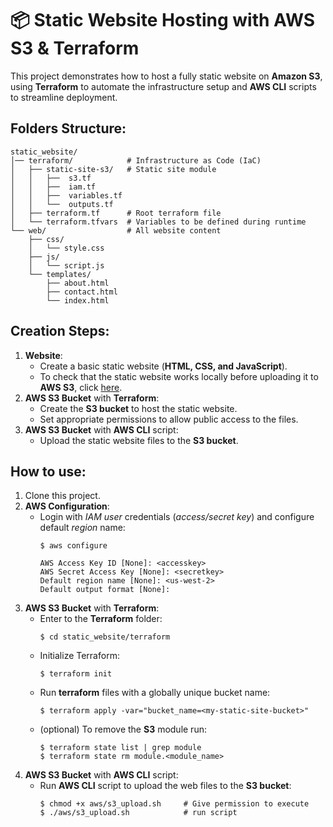 # 📦 Static Website Hosting with AWS S3 & Terraform
This project demonstrates how to host a fully static website on **Amazon S3**, using **Terraform** to automate the infrastructure setup and **AWS CLI** scripts to streamline deployment.

## Folders Structure:
```
static_website/
│── terraform/            # Infrastructure as Code (IaC)
│   ├── static-site-s3/   # Static site module
│   │   ├──  s3.tf
│   │   ├──  iam.tf
│   │   ├──  variables.tf
│   │   └──  outputs.tf   
│   ├── terraform.tf      # Root terraform file
│   └── terraform.tfvars  # Variables to be defined during runtime
└── web/                  # All website content
    ├── css/
    │   └── style.css     
    ├── js/
    │   └── script.js   
    └── templates/
        ├── about.html 
        ├── contact.html 
        └── index.html    
```

## Creation Steps:
1. **Website**:
    - Create a basic static website (**HTML, CSS, and JavaScript**).
    - To check that the static website works locally before uploading it to **AWS S3**, click [here](https://github.com/LuciaHeredia/cloud-hosted-site-terraform/blob/master/static_website/web/README.md).
2. **AWS S3 Bucket** with **Terraform**:
    - Create the **S3 bucket** to host the static website.
    - Set appropriate permissions to allow public access to the files.
3. **AWS S3 Bucket** with **AWS CLI** script:
    - Upload the static website files to the **S3 bucket**.
## How to use:
1. Clone this project.
2. **AWS Configuration**:
    - Login with *IAM user* credentials (*access/secret key*) and configure default *region* name:
        ```
        $ aws configure
        ```
        ```
        AWS Access Key ID [None]: <accesskey>
        AWS Secret Access Key [None]: <secretkey>
        Default region name [None]: <us-west-2>
        Default output format [None]:
        ```
3. **AWS S3 Bucket** with **Terraform**:
    - Enter to the **Terraform** folder:
        ```
        $ cd static_website/terraform
        ```
    - Initialize Terraform:
        ```
        $ terraform init
        ```
    - Run **terraform** files with a globally unique bucket name:
        ```
        $ terraform apply -var="bucket_name=<my-static-site-bucket>"
        ```
    - (optional) To remove the **S3** module run:
        ```
        $ terraform state list | grep module
        $ terraform state rm module.<module_name>
        ```
4. **AWS S3 Bucket** with **AWS CLI** script:
    - Run **AWS CLI** script to upload the web files to the **S3 bucket**:
        ```
        $ chmod +x aws/s3_upload.sh     # Give permission to execute
        $ ./aws/s3_upload.sh            # run script
        ```
